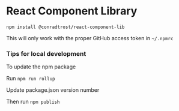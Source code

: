 # React Component Library

`npm install @conradtrost/react-component-lib`

This will only work with the proper GitHub access token in `~/.npmrc`

### Tips for local development

To update the npm package

Run `npm run rollup`

Update package.json version number

Then run `npm publish`
